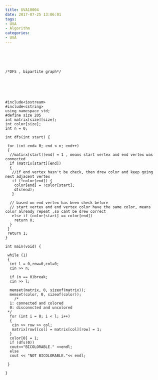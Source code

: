 ```yaml
---
title: UVA10004
date: 2017-07-25 13:06:01
tags:
- UVA
- Algorithm
categories:
- UVA
---
```




 <br /> <br /> <br />

<!-- more -->

	/*DFS , bipartite graph*/






	#include<iostream>
	#include<cstring>
	using namespace std;
	#define size 205
	int matrix[size][size];
	int color[size];
	int n = 0;

	int dfs(int start) {

	 for (int end= 0; end < n; end++)
	 {
	  //matirx[start][end] = 1 , means start vertex and end vertex was connected
	  if (matrix[start][end])
	  {
	   //if end vertex hasn't be check, then drew color and keep going next adjacent vertex
	   if (!color[end]) {
		color[end] = !color[start];
		dfs(end);
	   }

	  // based on end vertex has been check before
	  // start vertex and end vertex color have the same color, means color already repeat ,so cant be drew correct
	   else if (color[start] == color[end])
		return 0;
	  }
	 }
	 return 1;
	}

	int main(void) {

	 while (1)
	 {
	  int l = 0,row=0,col=0;
	  cin >> n;
	  
	  if (n == 0)break;
	  cin >> l;
	  
	  memset(matrix, 0, sizeof(matrix));
	  memset(color, 0, sizeof(color));
		/*
	  1: connected and colored
	  0: disconncted and uncolored
	 */
	  for (int i = 0; i < l; i++)
	  {
	   cin >> row >> col;
	   matrix[row][col] = matrix[col][row] = 1;
	  }
	  color[0] = 1;
	  if (dfs(0))
	  cout<<"BICOLORABLE." <<endl;
	  else
	  cout << "NOT BICOLORABLE."<< endl;

	 }
	 
	}

</br>
